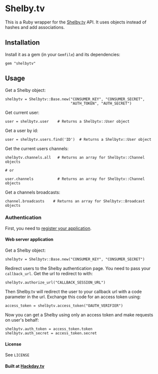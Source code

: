 # Shelby.tv

This is a Ruby wrapper for the [Shelby.tv](http://shelby.tv/) API. It uses objects instead of hashes and add associations.

## Installation

Install it as a gem (in your `Gemfile`) and its dependencies:

    gem "shelbytv"

## Usage

Get a Shelby object:

    shelbytv = Shelbytv::Base.new("CONSUMER_KEY", "CONSUMER_SECRET",
                                  "AUTH_TOKEN", "AUTH_SECRET")

Get current user:

    user = shelbytv.user    # Returns a Shelbytv::User object

Get a user by id:

    user = shelbytv.users.find('ID')  # Returns a Shelbytv::User object

Get the current users channels:

    shelbytv.channels.all   # Returns an array for Shelbytv::Channel objects

    # or

    user.channels           # Returns an array for Shelbytv::Channel objects

Get a channels broadcasts:

    channel.broadcasts    # Returns an array for Shelbytv::Broadcast objects

### Authentication

First, you need to [register your application](http://dev.shelby.tv/myapps).

#### Web server application

Get a Shelby object:

    shelbytv = Shelbytv::Base.new("CONSUMER_KEY", "CONSUMER_SECRET")

Redirect users to the Shelby authentication page. You need to pass your `callback_url`. Get the url to redirect to with:

    shelbytv.authorize_url("CALLBACK_SESSION_URL")

Then Shelby.tv will redirect the user to your callback url with a code parameter in the url. Exchange this code for an access token using:

    access_token = shelbytv.access_token("OAUTH_VERIFIER")

Now you can get a Shelby using only an access token and make requests on user's behalf:

    shelbytv.auth_token = access_token.token
    shelbytv.auth_secret = access_token.secret

#### License

See `LICENSE`

#### Built at [Hackday.tv](http://hackday.tv/)

